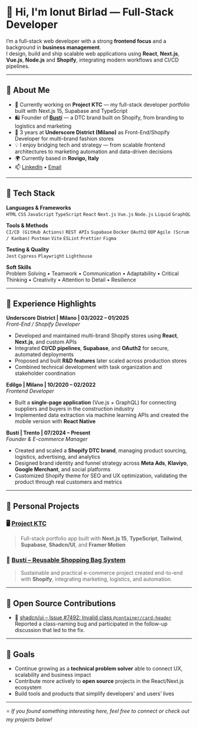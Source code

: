 # 👋 Hi, I'm Ionut Birlad — Full-Stack Developer

I’m a full-stack web developer with a strong **frontend focus** and a background in **business management**.  
I design, build and ship scalable web applications using **React**, **Next.js**, **Vue.js**, **Node.js** and **Shopify**, integrating modern workflows and CI/CD pipelines.

---

## 🧠 About Me

- 🔭 Currently working on **Project KTC** — my full-stack developer portfolio built with Next.js 15, Supabase and TypeScript  
- 🛍️ Founder of **[Bustí](http://www.laspesadelpinguino.it/products/set-4-borse)** — a DTC brand built on Shopify, from branding to logistics and marketing  
- 💼 3 years at **Underscore District (Milano)** as Front-End/Shopify Developer for multi-brand fashion stores  
- 💡 I enjoy bridging tech and strategy — from scalable frontend architectures to marketing automation and data-driven decisions  
- 🌍 Currently based in **Rovigo, Italy**  
- 📫 [LinkedIn](https://www.linkedin.com/in/ionut-birlad) • [Email](mailto:birladionut@yahoo.it)

---

## 🧩 Tech Stack

**Languages & Frameworks**  
`HTML`  `CSS`  `JavaScript`  `TypeScript`  `React`  `Next.js`  `Vue.js`  `Node.js`  `Liquid`  `GraphQL`

**Tools & Methods**  
`CI/CD (GitHub Actions)`  `REST APIs`  `Supabase`  `Docker`  `OAuth2`  `OOP`  `Agile (Scrum / Kanban)`  `Postman`  `Vite`  `ESLint`  `Prettier`  `Figma`

**Testing & Quality**  
`Jest`  `Cypress`  `Playwright`  `Lighthouse`

**Soft Skills**  
Problem Solving • Teamwork • Communication • Adaptability • Critical Thinking • Creativity • Attention to Detail • Resilience

---

## 💼 Experience Highlights

**Underscore District | Milano | 03/2022 – 01/2025**  
*Front-End / Shopify Developer*  
- Developed and maintained multi-brand Shopify stores using **React**, **Next.js**, and custom APIs  
- Integrated **CI/CD pipelines**, **Supabase**, and **OAuth2** for secure, automated deployments  
- Proposed and built **R&D features** later scaled across production stores  
- Combined technical development with task organization and stakeholder coordination  

**Edilgo | Milano | 10/2020 – 02/2022**  
*Frontend Developer*  
- Built a **single-page application** (Vue.js + GraphQL) for connecting suppliers and buyers in the construction industry  
- Implemented data extraction via machine learning APIs and created the mobile version with **React Native**

**Bustí | Trento | 07/2024 – Present**  
*Founder & E-commerce Manager*  
- Created and scaled a **Shopify DTC brand**, managing product sourcing, logistics, advertising, and analytics  
- Designed brand identity and funnel strategy across **Meta Ads**, **Klaviyo**, **Google Merchant**, and social platforms  
- Customized Shopify theme for SEO and UX optimization, validating the product through real customers and metrics  

---

## 🧱 Personal Projects

### 🖥️ [Project KTC](https://github.com/ionutbirlad/ktc)
> Full-stack portfolio app built with **Next.js 15**, **TypeScript**, **Tailwind**, **Supabase**, **Shadcn/UI**, and **Framer Motion**

### 🛒 [Bustí – Reusable Shopping Bag System](http://www.laspesadelpinguino.it/products/set-4-borse)
> Sustainable and practical e-commerce project created end-to-end with **Shopify**, integrating marketing, logistics, and automation.

---

## 🧰 Open Source Contributions

- 🐞 [shadcn/ui – Issue #7492: Invalid class `@container/card-header`](https://github.com/shadcn-ui/ui/issues/7492)  
  Reported a class-naming bug and participated in the follow-up discussion that led to the fix.

---

## 🎯 Goals

- Continue growing as a **technical problem solver** able to connect UX, scalability and business impact  
- Contribute more actively to **open source** projects in the React/Next.js ecosystem  
- Build tools and products that simplify developers’ and users’ lives

---

⭐️ *If you found something interesting here, feel free to connect or check out my projects below!*
